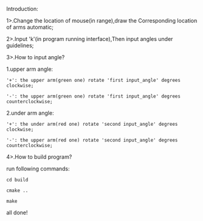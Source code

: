 Introduction:

1>.Change the location of mouse(in range),draw the Corresponding location of arms automatic;

2>.Input 'k'(in program running interface),Then input angles under guidelines;

3>.How to input angle?

1.upper arm angle:

    '+': the upper arm(green one) rotate 'first input_angle' degrees clockwise;
    
    '-': the upper arm(green one) rotate 'first input_angle' degrees counterclockwise; 
    
2.under arm angle:

    '+': the under arm(red one) rotate 'second input_angle' degrees clockwise;
    
    '-': the upper arm(red one) rotate 'second input_angle' degrees counterclockwise; 

4>.How to build program?

run following commands:

    cd build 
    
    cmake .. 

    make

all done!
